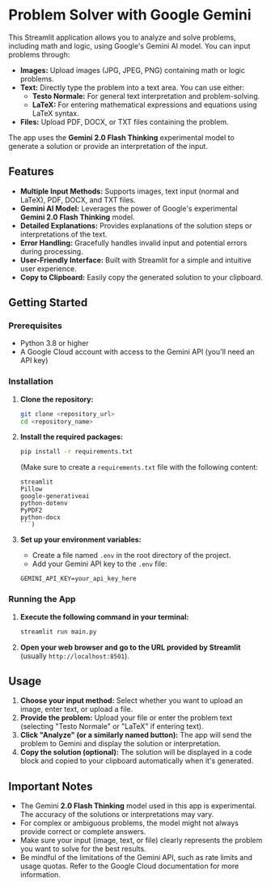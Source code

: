 # Problem Solver with Google Gemini

This Streamlit application allows you to analyze and solve problems, including math and logic, using Google's Gemini AI model. You can input problems through:

-   **Images:** Upload images (JPG, JPEG, PNG) containing math or logic problems.
-   **Text:** Directly type the problem into a text area. You can use either:
    -   **Testo Normale:** For general text interpretation and problem-solving.
    -   **LaTeX:** For entering mathematical expressions and equations using LaTeX syntax.
-   **Files:** Upload PDF, DOCX, or TXT files containing the problem.

The app uses the **Gemini 2.0 Flash Thinking** experimental model to generate a solution or provide an interpretation of the input.

## Features

-   **Multiple Input Methods:** Supports images, text input (normal and LaTeX), PDF, DOCX, and TXT files.
-   **Gemini AI Model:** Leverages the power of Google's experimental **Gemini 2.0 Flash Thinking** model.
-   **Detailed Explanations:** Provides explanations of the solution steps or interpretations of the text.
-   **Error Handling:** Gracefully handles invalid input and potential errors during processing.
-   **User-Friendly Interface:** Built with Streamlit for a simple and intuitive user experience.
-   **Copy to Clipboard:** Easily copy the generated solution to your clipboard.

## Getting Started

### Prerequisites

-   Python 3.8 or higher
-   A Google Cloud account with access to the Gemini API (you'll need an API key)

### Installation

1. **Clone the repository:**

    ```bash
    git clone <repository_url>
    cd <repository_name>
    ```

2. **Install the required packages:**

    ```bash
    pip install -r requirements.txt
    ```

    (Make sure to create a `requirements.txt` file with the following content:

    ```text
    streamlit
    Pillow
    google-generativeai
    python-dotenv
    PyPDF2
    python-docx
    ```)

3. **Set up your environment variables:**
    -   Create a file named `.env` in the root directory of the project.
    -   Add your Gemini API key to the `.env` file:

    ```
    GEMINI_API_KEY=your_api_key_here
    ```

### Running the App

1. **Execute the following command in your terminal:**

    ```bash
    streamlit run main.py
    ```

2. **Open your web browser and go to the URL provided by Streamlit** (usually `http://localhost:8501`).

## Usage

1. **Choose your input method:** Select whether you want to upload an image, enter text, or upload a file.
2. **Provide the problem:** Upload your file or enter the problem text (selecting "Testo Normale" or "LaTeX" if entering text).
3. **Click "Analyze" (or a similarly named button):** The app will send the problem to Gemini and display the solution or interpretation.
4. **Copy the solution (optional):** The solution will be displayed in a code block and copied to your clipboard automatically when it's generated.

## Important Notes

-   The Gemini **2.0 Flash Thinking** model used in this app is experimental. The accuracy of the solutions or interpretations may vary.
-   For complex or ambiguous problems, the model might not always provide correct or complete answers.
-   Make sure your input (image, text, or file) clearly represents the problem you want to solve for the best results.
-   Be mindful of the limitations of the Gemini API, such as rate limits and usage quotas. Refer to the Google Cloud documentation for more information.